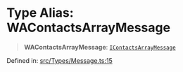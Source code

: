 # Type Alias: WAContactsArrayMessage

> **WAContactsArrayMessage**: [`IContactsArrayMessage`](../namespaces/proto/namespaces/Message/interfaces/IContactsArrayMessage.md)

Defined in: [src/Types/Message.ts:15](https://github.com/Fokusdotid/bail/blob/043003e0dc220c8f52aef36f90c7026f3a192427/src/Types/Message.ts#L15)
